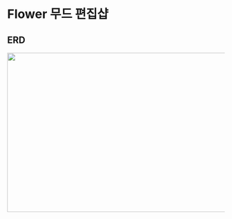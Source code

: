 # Flower 무드 편집샵

## ERD

<img src="https://github.com/wnstjd5408/flower/assets/73061276/5b74aa41-c90a-42e5-b790-37cff89a566c"  width="700" height="370">

